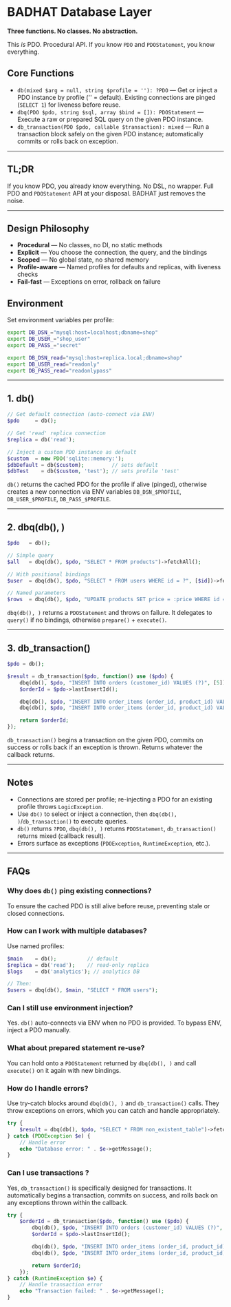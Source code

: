 # BADHAT Database Layer

**Three functions. No classes. No abstraction.**

This *is* PDO. Procedural API. If you know `PDO` and `PDOStatement`, you know everything.


## Core Functions

* `db(mixed $arg = null, string $profile = ''): ?PDO` — Get or inject a PDO instance by profile ('' = default). Existing connections are pinged (`SELECT 1`) for liveness before reuse.
* `dbq(PDO $pdo, string $sql, array $bind = []): PDOStatement` — Execute a raw or prepared SQL query on the given PDO instance.
* `db_transaction(PDO $pdo, callable $transaction): mixed` — Run a transaction block safely on the given PDO instance; automatically commits or rolls back on exception.

---

## TL;DR

If you know PDO, you already know everything. No DSL, no wrapper. Full PDO and `PDOStatement` API at your disposal. BADHAT just removes the noise.

---

## Design Philosophy

* **Procedural** — No classes, no DI, no static methods
* **Explicit** — You choose the connection, the query, and the bindings
* **Scoped** — No global state, no shared memory
* **Profile-aware** — Named profiles for defaults and replicas, with liveness checks
* **Fail-fast** — Exceptions on error, rollback on failure


## Environment

Set environment variables per profile:

```bash
export DB_DSN_="mysql:host=localhost;dbname=shop"
export DB_USER_="shop_user"
export DB_PASS_="secret"

export DB_DSN_read="mysql:host=replica.local;dbname=shop"
export DB_USER_read="readonly"
export DB_PASS_read="readonlypass"
```

---

## 1. db()

```php
// Get default connection (auto-connect via ENV)
$pdo     = db();

// Get 'read' replica connection
$replica = db('read');

// Inject a custom PDO instance as default
$custom  = new PDO('sqlite::memory:');
$dbDefault = db($custom);         // sets default
$dbTest    = db($custom, 'test'); // sets profile 'test'
```

`db()` returns the cached PDO for the profile if alive (pinged), otherwise creates a new connection via ENV variables `DB_DSN_$PROFILE`, `DB_USER_$PROFILE`, `DB_PASS_$PROFILE`.

---

## 2. dbq(db(), )

```php
$pdo   = db();

// Simple query
$all   = dbq(db(), $pdo, "SELECT * FROM products")->fetchAll();

// With positional bindings
$user  = dbq(db(), $pdo, "SELECT * FROM users WHERE id = ?", [$id])->fetch();

// Named parameters
$rows  = dbq(db(), $pdo, "UPDATE products SET price = :price WHERE id = :id", ['price' => 19.99, 'id' => 42])->rowCount();
```

`dbq(db(), )` returns a `PDOStatement` and throws on failure. It delegates to `query()` if no bindings, otherwise `prepare()` + `execute()`.

---

## 3. db_transaction()

```php
$pdo = db();

$result = db_transaction($pdo, function() use ($pdo) {
    dbq(db(), $pdo, "INSERT INTO orders (customer_id) VALUES (?)", [5]);
    $orderId = $pdo->lastInsertId();

    dbq(db(), $pdo, "INSERT INTO order_items (order_id, product_id) VALUES (?, ?)", [$orderId, 7]);
    dbq(db(), $pdo, "INSERT INTO order_items (order_id, product_id) VALUES (?, ?)", [$orderId, 8]);

    return $orderId;
});
```

`db_transaction()` begins a transaction on the given PDO, commits on success or rolls back if an exception is thrown. Returns whatever the callback returns.

---

## Notes

* Connections are stored per profile; re-injecting a PDO for an existing profile throws `LogicException`.
* Use `db()` to select or inject a connection, then `dbq(db(), )`/`db_transaction()` to execute queries.
* `db()` returns `?PDO`, `dbq(db(), )` returns `PDOStatement`, `db_transaction()` returns mixed (callback result).
* Errors surface as exceptions (`PDOException`, `RuntimeException`, etc.).

---

## FAQs

### Why does `db()` ping existing connections?

To ensure the cached PDO is still alive before reuse, preventing stale or closed connections.

### How can I work with multiple databases?

Use named profiles:

```php
$main    = db();          // default
$replica = db('read');    // read-only replica
$logs    = db('analytics'); // analytics DB

// Then:
$users = dbq(db(), $main, "SELECT * FROM users");
```

### Can I still use environment injection?

Yes. `db()` auto-connects via ENV when no PDO is provided. To bypass ENV, inject a PDO manually.

### What about prepared statement re-use?

You can hold onto a `PDOStatement` returned by `dbq(db(), )` and call `execute()` on it again with new bindings.
### How do I handle errors?
Use try-catch blocks around `dbq(db(), )` and `db_transaction()` calls. They throw exceptions on errors, which you can catch and handle appropriately.

```php
try {
    $result = dbq(db(), $pdo, "SELECT * FROM non_existent_table")->fetchAll();
} catch (PDOException $e) {
    // Handle error
    echo "Database error: " . $e->getMessage();
}
```
### Can I use transactions ?
Yes, `db_transaction()` is specifically designed for transactions. It automatically begins a transaction, commits on success, and rolls back on any exceptions thrown within the callback.

```php
try {
    $orderId = db_transaction($pdo, function() use ($pdo) {
        dbq(db(), $pdo, "INSERT INTO orders (customer_id) VALUES (?)", [5]);
        $orderId = $pdo->lastInsertId();

        dbq(db(), $pdo, "INSERT INTO order_items (order_id, product_id) VALUES (?, ?)", [$orderId, 7]);
        dbq(db(), $pdo, "INSERT INTO order_items (order_id, product_id) VALUES (?, ?)", [$orderId, 8]);

        return $orderId;
    });
} catch (RuntimeException $e) {
    // Handle transaction error
    echo "Transaction failed: " . $e->getMessage();
}
```